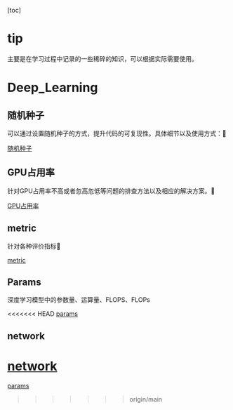 [toc]



# tip

主要是在学习过程中记录的一些稀碎的知识，可以根据实际需要使用。

# Deep_Learning

## 随机种子

可以通过设置随机种子的方式，提升代码的可复现性。具体细节以及使用方式：🔻

[随机种子](./seed/seed.md)



## GPU占用率

针对GPU占用率不高或者忽高忽低等问题的排查方法以及相应的解决方案。🔻

[GPU占用率](./GPU/GPU.md)



## metric

针对各种评价指标🔻

[metric](./metric/metric.md)



## Params

深度学习模型中的参数量、运算量、FLOPS、FLOPs

<<<<<<< HEAD
[params](./params.params.md)

## network

[network](./network/network.md)
=======
[params](./params/params.md)
>>>>>>> origin/main
